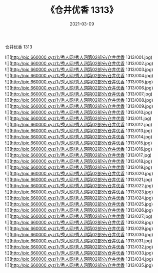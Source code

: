 ﻿---
layout: post
title:  《仓井优香 1313》
date:   2021-03-09
img: http://pic.660000.xyz/1:/秀人网/秀人网第02部分/仓井优香 1313/000.jpg
categories: [美女, 清纯, 唯美]
---

仓井优香 1313

  ![](http://pic.660000.xyz/1:/秀人网/秀人网第02部分/仓井优香 1313/001.jpg) <br> ![](http://pic.660000.xyz/1:/秀人网/秀人网第02部分/仓井优香 1313/002.jpg) <br> ![](http://pic.660000.xyz/1:/秀人网/秀人网第02部分/仓井优香 1313/003.jpg) <br> ![](http://pic.660000.xyz/1:/秀人网/秀人网第02部分/仓井优香 1313/004.jpg) <br> ![](http://pic.660000.xyz/1:/秀人网/秀人网第02部分/仓井优香 1313/005.jpg) <br> ![](http://pic.660000.xyz/1:/秀人网/秀人网第02部分/仓井优香 1313/006.jpg) <br> ![](http://pic.660000.xyz/1:/秀人网/秀人网第02部分/仓井优香 1313/007.jpg) <br> ![](http://pic.660000.xyz/1:/秀人网/秀人网第02部分/仓井优香 1313/008.jpg) <br> ![](http://pic.660000.xyz/1:/秀人网/秀人网第02部分/仓井优香 1313/009.jpg) <br> ![](http://pic.660000.xyz/1:/秀人网/秀人网第02部分/仓井优香 1313/010.jpg) <br> ![](http://pic.660000.xyz/1:/秀人网/秀人网第02部分/仓井优香 1313/011.jpg) <br> ![](http://pic.660000.xyz/1:/秀人网/秀人网第02部分/仓井优香 1313/012.jpg) <br> ![](http://pic.660000.xyz/1:/秀人网/秀人网第02部分/仓井优香 1313/013.jpg) <br> ![](http://pic.660000.xyz/1:/秀人网/秀人网第02部分/仓井优香 1313/014.jpg) <br> ![](http://pic.660000.xyz/1:/秀人网/秀人网第02部分/仓井优香 1313/015.jpg) <br> ![](http://pic.660000.xyz/1:/秀人网/秀人网第02部分/仓井优香 1313/016.jpg) <br> ![](http://pic.660000.xyz/1:/秀人网/秀人网第02部分/仓井优香 1313/017.jpg) <br> ![](http://pic.660000.xyz/1:/秀人网/秀人网第02部分/仓井优香 1313/018.jpg) <br> ![](http://pic.660000.xyz/1:/秀人网/秀人网第02部分/仓井优香 1313/019.jpg) <br> ![](http://pic.660000.xyz/1:/秀人网/秀人网第02部分/仓井优香 1313/020.jpg) <br> ![](http://pic.660000.xyz/1:/秀人网/秀人网第02部分/仓井优香 1313/021.jpg) <br> ![](http://pic.660000.xyz/1:/秀人网/秀人网第02部分/仓井优香 1313/022.jpg) <br> ![](http://pic.660000.xyz/1:/秀人网/秀人网第02部分/仓井优香 1313/023.jpg) <br> ![](http://pic.660000.xyz/1:/秀人网/秀人网第02部分/仓井优香 1313/024.jpg) <br> ![](http://pic.660000.xyz/1:/秀人网/秀人网第02部分/仓井优香 1313/025.jpg) <br> ![](http://pic.660000.xyz/1:/秀人网/秀人网第02部分/仓井优香 1313/026.jpg) <br> ![](http://pic.660000.xyz/1:/秀人网/秀人网第02部分/仓井优香 1313/027.jpg) <br> ![](http://pic.660000.xyz/1:/秀人网/秀人网第02部分/仓井优香 1313/028.jpg) <br> ![](http://pic.660000.xyz/1:/秀人网/秀人网第02部分/仓井优香 1313/029.jpg) <br> ![](http://pic.660000.xyz/1:/秀人网/秀人网第02部分/仓井优香 1313/030.jpg) <br> ![](http://pic.660000.xyz/1:/秀人网/秀人网第02部分/仓井优香 1313/031.jpg) <br> ![](http://pic.660000.xyz/1:/秀人网/秀人网第02部分/仓井优香 1313/032.jpg) <br> ![](http://pic.660000.xyz/1:/秀人网/秀人网第02部分/仓井优香 1313/033.jpg) <br> ![](http://pic.660000.xyz/1:/秀人网/秀人网第02部分/仓井优香 1313/034.jpg) <br> ![](http://pic.660000.xyz/1:/秀人网/秀人网第02部分/仓井优香 1313/035.jpg) <br>